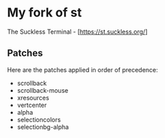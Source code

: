 # My fork of st

The Suckless Terminal - [https://st.suckless.org/]

## Patches

Here are the patches applied in order of precedence:

- scrollback
- scrollback-mouse
- xresources
- vertcenter
- alpha
- selectioncolors
- selectionbg-alpha

